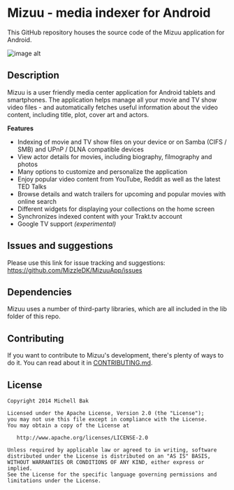 Mizuu - media indexer for Android
=====

This GitHub repository houses the source code of the Mizuu application for Android.

![image alt][1]

Description
----------------------

Mizuu is a user friendly media center application for Android tablets and smartphones. The application helps manage all your movie and TV show video files - and automatically fetches useful information about the video content, including title, plot, cover art and actors.

<b>Features</b>
- Indexing of movie and TV show files on your device or on Samba (CIFS / SMB) and UPnP / DLNA compatible devices
- View actor details for movies, including biography, filmography and photos
- Many options to customize and personalize the application
- Enjoy popular video content from YouTube, Reddit as well as the latest TED Talks
- Browse details and watch trailers for upcoming and popular movies with online search
- Different widgets for displaying your collections on the home screen
- Synchronizes indexed content with your Trakt.tv account
- Google TV support <i>(experimental)</i>


Issues and suggestions
----------------------

Please use this link for issue tracking and suggestions: https://github.com/MizzleDK/MizuuApp/issues

Dependencies
------------

Mizuu uses a number of third-party libraries, which are all included in the lib folder of this repo.

Contributing
------------

If you want to contribute to Mizuu's development, there's plenty of ways to do it. You can read about it in [CONTRIBUTING.md][2].

License
-------

    Copyright 2014 Michell Bak

    Licensed under the Apache License, Version 2.0 (the "License");
    you may not use this file except in compliance with the License.
    You may obtain a copy of the License at

       http://www.apache.org/licenses/LICENSE-2.0

    Unless required by applicable law or agreed to in writing, software
    distributed under the License is distributed on an "AS IS" BASIS,
    WITHOUT WARRANTIES OR CONDITIONS OF ANY KIND, either express or implied.
    See the License for the specific language governing permissions and
    limitations under the License.

  [1]: http://i.imgur.com/mvwzN67.jpg
  [2]: https://github.com/MizzleDK/Mizuu/blob/master/CONTRIBUTING.md
